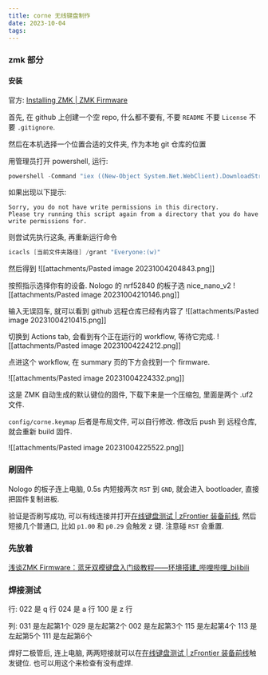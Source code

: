 ```yaml
---
title: corne 无线键盘制作
date: 2023-10-04
tags:
---
```


### zmk 部分

#### 安装
官方: [Installing ZMK | ZMK Firmware](https://zmk.dev/docs/user-setup)

首先, 在 github 上创建一个空 repo, 什么都不要有, 不要 `README` 不要 `License` 不要 `.gitignore`.

然后在本机选择一个位置合适的文件夹, 作为本地 git 仓库的位置

用管理员打开 powershell, 运行:
```powershell
powershell -Command "iex ((New-Object System.Net.WebClient).DownloadString('https://zmk.dev/setup.ps1'))"
```

如果出现以下提示:
```
Sorry, you do not have write permissions in this directory.
Please try running this script again from a directory that you do have write permissions for.
```

则尝试先执行这条, 再重新运行命令
```powershell
icacls [当前文件夹路径] /grant "Everyone:(w)"
```

然后得到
![[attachments/Pasted image 20231004204843.png]]

按照指示选择你有的设备. Nologo 的 nrf52840 的板子选 nice_nano_v2
![[attachments/Pasted image 20231004210146.png]]

输入无误回车, 就可以看到 github 远程仓库已经有内容了
![[attachments/Pasted image 20231004210415.png]]

切换到 Actions tab, 会看到有个正在运行的 workflow, 等待它完成.
![[attachments/Pasted image 20231004224212.png]]

点进这个 workflow, 在 summary 页的下方会找到一个 firmware.

![[attachments/Pasted image 20231004224332.png]]

这是 ZMK 自动生成的默认键位的固件, 下载下来是一个压缩包, 里面是两个 .uf2 文件. 

`config/corne.keymap` 后者是布局文件, 可以自行修改. 修改后 push 到 远程仓库, 就会重新 build 固件. 

![[attachments/Pasted image 20231004225522.png]]

### 刷固件

Nologo 的板子连上电脑, 0.5s 内短接两次 `RST` 到 `GND`, 就会进入 bootloader, 直接把固件复制进板.

验证是否刷写成功, 可以有线连接并打开[在线键盘测试 | zFrontier 装备前线](https://www.zfrontier.com/lab/keyboardTester), 然后短接几个普通口, 比如 `p1.00` 和 `p0.29` 会触发 z 键. 注意碰 `RST` 会重置.


### 先放着
[浅谈ZMK Firmware：蓝牙双模键盘入门级教程——环境搭建_哔哩哔哩_bilibili](https://www.bilibili.com/video/BV1HM4y1E7xB/?spm_id_from=333.788.recommend_more_video.-1&vd_source=92451653bea4ed324c9bfc0287256aa5)

### 焊接测试
行:
022 是 q 行
024 是 a 行
100 是 z 行

列:
031 是左起第1个
029 是左起第2个
002 是左起第3个
115 是左起第4个
113 是左起第5个
111 是左起第6个

焊好二极管后, 连上电脑, 两两短接就可以在[在线键盘测试 | zFrontier 装备前线](https://www.zfrontier.com/lab/keyboardTester)触发键位. 也可以用这个来检查有没有虚焊.